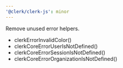 ```yaml
---
'@clerk/clerk-js': minor
---
```


Remove unused error helpers.
- clerkErrorInvalidColor()
- clerkCoreErrorUserIsNotDefined()
- clerkCoreErrorSessionIsNotDefined()
- clerkCoreErrorOrganizationIsNotDefined()
